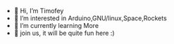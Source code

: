 - 👋 Hi, I’m Timofey
- 👀 I’m interested in Arduino,GNU/linux,Space,Rockets
- 🌱 I’m currently learning More
- 🌚 join us, it will be quite fun here :)

<!---
tima-bit/tima-bit is a ✨ special ✨ repository because its `README.md` (this file) appears on your GitHub profile.
You can click the Preview link to take a look at your changes.
--->
